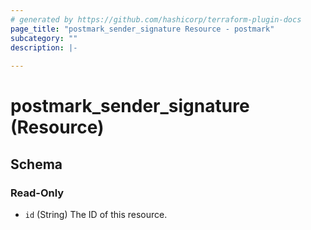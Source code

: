 ```yaml
---
# generated by https://github.com/hashicorp/terraform-plugin-docs
page_title: "postmark_sender_signature Resource - postmark"
subcategory: ""
description: |-
  
---
```


# postmark_sender_signature (Resource)





<!-- schema generated by tfplugindocs -->
## Schema

### Read-Only

- `id` (String) The ID of this resource.
